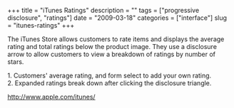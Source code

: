 +++
title = "iTunes Ratings"
description = ""
tags = ["progressive disclosure", "ratings"]
date = "2009-03-18"
categories = ["interface"]
slug = "itunes-ratings"
+++


<p>The iTunes Store allows customers to rate items and displays the average rating and total ratings below the product image. They use a disclosure arrow to allow customers to view a breakdown of ratings by number of stars.</p>
<div id="screens-full" class="clear"><div class="caption">1. Customers' average rating, and form select to add your own rating.</div><div class="fullimg clear"><a href="/media/interface/itunes-ratings-1.png" class="group" rel="group" title="1. Customers' average rating, and form select to add your own rating."><img src="/media/interface/itunes-ratings-1.png" alt="" class="img-responsive"></a></div></div><div id="screens-full" class="clear"><div class="caption">2. Expanded ratings break down after clicking the disclosure triangle.</div><div class="fullimg clear"><a href="/media/interface/itunes-ratings-2.png" class="group" rel="group" title="2. Expanded ratings break down after clicking the disclosure triangle."><img src="/media/interface/itunes-ratings-2.png" alt="" class="img-responsive"></a></div></div>        
<p><a href="http://www.apple.com/itunes/">http://www.apple.com/itunes/</a></p>

